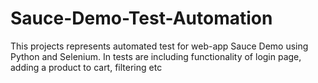 # Sauce-Demo-Test-Automation
This projects represents automated test for web-app Sauce Demo using Python and Selenium. In tests are including functionality of login page, adding a product to cart, filtering etc
